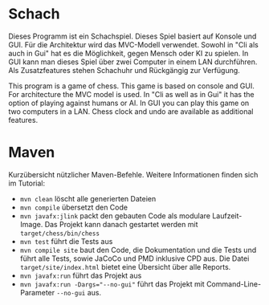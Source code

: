 # Schach

Dieses Programm ist ein Schachspiel. Dieses Spiel basiert auf Konsole und GUI.
Für die Architektur wird das MVC-Modell verwendet.
Sowohl in "Cli als auch in Gui" hat es die Möglichkeit, gegen Mensch oder KI zu spielen. 
In GUI kann man dieses Spiel über zwei Computer in einem LAN durchführen.
Als Zusatzfeatures stehen Schachuhr und Rückgängig zur Verfügung.

This program is a game of chess. This game is based on console and GUI.
For architecture the MVC model is used.
In "Cli as well as in Gui" it has the option of playing against humans or AI.
In GUI you can play this game on two computers in a LAN.
Chess clock and undo are available as additional features.
# Maven

Kurzübersicht nützlicher Maven-Befehle. Weitere Informationen finden sich im Tutorial:

* `mvn clean` löscht alle generierten Dateien
* `mvn compile` übersetzt den Code
* `mvn javafx:jlink` packt den gebauten Code als modulare Laufzeit-Image. Das Projekt kann danach gestartet werden
  mit `target/chess/bin/chess`
* `mvn test` führt die Tests aus
* `mvn compile site` baut den Code, die Dokumentation und die Tests und führt alle Tests, sowie JaCoCo und PMD inklusive
  CPD aus. Die Datei `target/site/index.html` bietet eine Übersicht über alle Reports.
* `mvn javafx:run` führt das Projekt aus
* `mvn javafx:run -Dargs="--no-gui"` führt das Projekt mit Command-Line-Parameter `--no-gui` aus.
